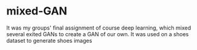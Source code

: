 # mixed-GAN
It was my groups' final assignment of course deep learning, which mixed several exited GANs to create a GAN of our own. It was used on a shoes dataset to generate shoes images
